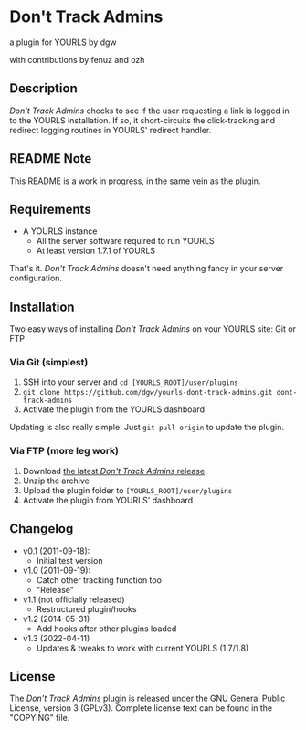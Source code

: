 # Don't Track Admins

a plugin for YOURLS by dgw

with contributions by fenuz and ozh

## Description

*Don't Track Admins* checks to see if the user requesting a link is logged in to
the YOURLS installation. If so, it short-circuits the click-tracking and
redirect logging routines in YOURLS' redirect handler.

## README Note

This README is a work in progress, in the same vein as the plugin. 

## Requirements

* A YOURLS instance
    * All the server software required to run YOURLS
    * At least version 1.7.1 of YOURLS

That's it. *Don't Track Admins* doesn't need anything fancy in your server
configuration.

## Installation

Two easy ways of installing *Don't Track Admins* on your YOURLS site: Git or FTP

### Via Git (simplest)

1. SSH into your server and `cd [YOURLS_ROOT]/user/plugins`
2. `git clone https://github.com/dgw/yourls-dont-track-admins.git dont-track-admins`
3. Activate the plugin from the YOURLS dashboard

Updating is also really simple: Just `git pull origin` to update the plugin.

### Via FTP (more leg work)

1. Download [the latest *Don't Track Admins* release](https://github.com/dgw/yourls-dont-track-admins/releases/latest)
2. Unzip the archive
3. Upload the plugin folder to `[YOURLS_ROOT]/user/plugins`
4. Activate the plugin from YOURLS' dashboard

## Changelog

* v0.1 (2011-09-18):
    * Initial test version
* v1.0 (2011-09-19):
    * Catch other tracking function too
    * "Release"
* v1.1 (not officially released)
    * Restructured plugin/hooks
* v1.2 (2014-05-31)
    * Add hooks after other plugins loaded
* v1.3 (2022-04-11)
    * Updates & tweaks to work with current YOURLS (1.7/1.8)

## License

The *Don't Track Admins* plugin is released under the GNU General Public License,
version 3 (GPLv3). Complete license text can be found in the "COPYING" file.
